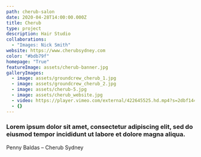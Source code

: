 ```yaml
---
path: cherub-salon
date: 2020-04-28T14:00:00.000Z
title: Cherub
type: project
description: Hair Studio
collaborations:
  - "Images: Nick Smith"
website: https://www.cherubsydney.com
color: "#bdb79f"
homepage: "True"
featureImage: assets/cherub-banner.jpg
galleryImages:
  - image: assets/groundcrew_cherub_1.jpg
  - image: assets/groundcrew_cherub_2.jpg
  - image: assets/cherub-5.jpg
  - image: assets/cherub_website.jpg
  - video: https://player.vimeo.com/external/422645525.hd.mp4?s=2dbf14414b4661aead1e892a3f73cc38d22612f5&profile_id=175
  - {}
---
```

### Lorem ipsum dolor sit amet, consectetur adipiscing elit, sed do eiusmod tempor incididunt ut labore et dolore magna aliqua.

Penny Baldas – Cherub Sydney
